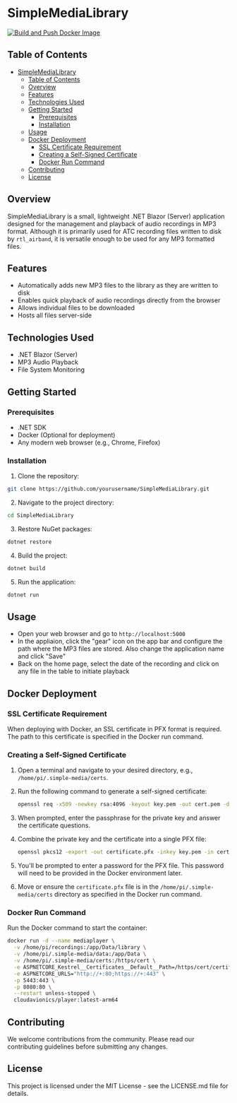 # SimpleMediaLibrary
[![Build and Push Docker Image](https://github.com/CloudAvionics/SimpleMediaLibrary/actions/workflows/docker-build.yml/badge.svg)](https://github.com/CloudAvionics/SimpleMediaLibrary/actions/workflows/docker-build.yml)

## Table of Contents

- [SimpleMediaLibrary](#simplemedialibrary)
  - [Table of Contents](#table-of-contents)
  - [Overview](#overview)
  - [Features](#features)
  - [Technologies Used](#technologies-used)
  - [Getting Started](#getting-started)
    - [Prerequisites](#prerequisites)
    - [Installation](#installation)
  - [Usage](#usage)
  - [Docker Deployment](#docker-deployment)
    - [SSL Certificate Requirement](#ssl-certificate-requirement)
    - [Creating a Self-Signed Certificate](#creating-a-self-signed-certificate)
    - [Docker Run Command](#docker-run-command)
  - [Contributing](#contributing)
  - [License](#license)

## Overview

SimpleMediaLibrary is a small, lightweight .NET Blazor (Server) application designed for the management and playback of audio recordings in MP3 format. Although it is primarily used for ATC recording files written to disk by `rtl_airband`, it is versatile enough to be used for any MP3 formatted files.

## Features

- Automatically adds new MP3 files to the library as they are written to disk
- Enables quick playback of audio recordings directly from the browser
- Allows individual files to be downloaded
- Hosts all files server-side

## Technologies Used

- .NET Blazor (Server)
- MP3 Audio Playback
- File System Monitoring

## Getting Started

### Prerequisites

- .NET SDK
- Docker (Optional for deployment)
- Any modern web browser (e.g., Chrome, Firefox)

### Installation

1. Clone the repository:

```bash
git clone https://github.com/yourusername/SimpleMediaLibrary.git
```

2. Navigate to the project directory:

```bash
cd SimpleMediaLibrary
```

3. Restore NuGet packages:

```bash
dotnet restore
```

4. Build the project:

```bash
dotnet build
```

5. Run the application:

```bash
dotnet run
```

## Usage

- Open your web browser and go to `http://localhost:5000`
- In the appliaion, click the "gear" icon on the app bar and configure the path where the MP3 files are stored. Also change the application name and click "Save"
- Back on the home page, select the date of the recording and click on any file in the table to initiate playback


## Docker Deployment

### SSL Certificate Requirement

When deploying with Docker, an SSL certificate in PFX format is required. The path to this certificate is specified in the Docker run command.

### Creating a Self-Signed Certificate

1. Open a terminal and navigate to your desired directory, e.g., `/home/pi/.simple-media/certs`.

2. Run the following command to generate a self-signed certificate:

    ```bash
    openssl req -x509 -newkey rsa:4096 -keyout key.pem -out cert.pem -days 365
    ```

3. When prompted, enter the passphrase for the private key and answer the certificate questions.

4. Combine the private key and the certificate into a single PFX file:

    ```bash
    openssl pkcs12 -export -out certificate.pfx -inkey key.pem -in cert.pem
    ```

5. You'll be prompted to enter a password for the PFX file. This password will need to be provided in the Docker environment later.

6. Move or ensure the `certificate.pfx` file is in the `/home/pi/.simple-media/certs` directory as specified in the Docker run command.

### Docker Run Command

Run the Docker command to start the container:

```bash
docker run -d --name mediaplayer \
  -v /home/pi/recordings:/app/Data/library \
  -v /home/pi/.simple-media/data:/app/Data \
  -v /home/pi/.simple-media/certs:/https/cert \
  -e ASPNETCORE_Kestrel__Certificates__Default__Path=/https/cert/certificate.pfx \
  -e ASPNETCORE_URLS="http://+:80;https://+:443" \
  -p 5443:443 \
  -p 8080:80 \
  --restart unless-stopped \
  cloudavionics/player:latest-arm64
  ```

## Contributing

We welcome contributions from the community. Please read our contributing guidelines before submitting any changes.

## License

This project is licensed under the MIT License - see the LICENSE.md file for details.
